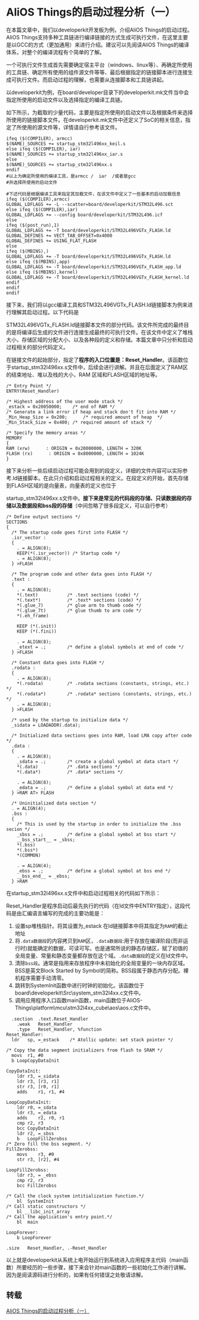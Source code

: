 # AliOS Things的启动过程分析（一）

在本篇文章中，我们以developerkit开发板为例，介绍AliOS Things的启动过程。AliOS Things支持多种工具链进行编译链接的方式生成可执行文件，在这里主要是以GCC的方式（更加通用）来进行介绍。建议可以先阅读AliOS Things的编译体系，对整个的编译流程有个简单的了解。

一个可执行文件生成首先需要确定宿主平台（windows、linux等）、再确定所使用的工具链、确定所有使用的组件源文件等等、最后根据指定的链接脚本进行连接生成可执行文件。而启动过程的理解，也需要从连接脚本和工具链讲起。

以developerkit为例，在board/developer目录下的developerkit.mk文件当中会指定所使用的启动文件以及选择指定的编译工具链。

如下所示，为截取的少量代码，主要是指定所使用的启动文件以及根据条件来选择所使用的链接脚本文件。在developerkit.mk文件中还定义了SoC的相关信息，指定了所使用的源文件等，详情请自行参考该文件。

```
ifeq ($(COMPILER), armcc)
$(NAME)_SOURCES += startup_stm32l496xx_keil.s    
else ifeq ($(COMPILER), iar)
$(NAME)_SOURCES += startup_stm32l496xx_iar.s  
else
$(NAME)_SOURCES += startup_stm32l496xx.s
endif
#以上为确定所使用的编译工具，是armcc /  iar  /或者是gcc
#并选择所使用的启动文件

#下述代码是根据编译工具来指定其加载文件，在该文件中定义了一些基本的启动加载信息
ifeq ($(COMPILER),armcc)
GLOBAL_LDFLAGS += -L --scatter=board/developerkit/STM32L496.sct
else ifeq ($(COMPILER),iar)
GLOBAL_LDFLAGS += --config board/developerkit/STM32L496.icf
else
ifeq ($(post_run),1)
GLOBAL_LDFLAGS += -T board/developerkit/STM32L496VGTx_FLASH.ld
GLOBAL_DEFINES += VECT_TAB_OFFSET=0x4000
GLOBAL_DEFINES += USING_FLAT_FLASH
else
ifeq ($(MBINS),)
GLOBAL_LDFLAGS += -T board/developerkit/STM32L496VGTx_FLASH.ld
else ifeq ($(MBINS),app)
GLOBAL_LDFLAGS += -T board/developerkit/STM32L496VGTx_FLASH_app.ld
else ifeq ($(MBINS),kernel)
GLOBAL_LDFLAGS += -T board/developerkit/STM32L496VGTx_FLASH_kernel.ld
endif
endif
endif
```

接下来，我们将以gcc编译工具和STM32L496VGTx_FLASH.ld链接脚本为例来进行理解其启动过程。以下代码是

STM32L496VGTx_FLASH.ld链接脚本文件的部分代码。该文件所完成的最终目的是将编译后生成的文件进行连接生成最终的可执行文件。在该文件中定义了堆栈大小，存储区域的分配大小、以及各种段的定义和存储。本篇文章中只分析和启动过程相关的部分代码定义。

在链接文件的起始部分，指定了**程序的入口位置是：Reset_Handler**。该函数位于startup_stm32l496xx.s文件中，后续会进行讲解。并且在后面定义了RAM区的结束地址、堆以及栈的大小，RAM 区域和FLASH区域的地址等。

```
/* Entry Point */
ENTRY(Reset_Handler)

/* Highest address of the user mode stack */
_estack = 0x20050000;    /* end of RAM */
/* Generate a link error if heap and stack don't fit into RAM */
_Min_Heap_Size = 0x200;      /* required amount of heap  */
_Min_Stack_Size = 0x400; /* required amount of stack */

/* Specify the memory areas */
MEMORY
{
RAM (xrw)      : ORIGIN = 0x20000000, LENGTH = 320K
FLASH (rx)      : ORIGIN = 0x8000000, LENGTH = 1024K
}
```

接下来分析一些后续启动过程可能会用到的段定义，详细的文件内容可以实际参考.ld链接脚本。在此只介绍和启动过程相关的定义。在段定义的开始，首先存储到FLASH区域的是向量表，向量表的定义也位于

startup_stm32l496xx.s文件中。**接下来是常见的代码段的存储、只读数据段的存储以及数据段和bss段的存储**（中间忽略了很多段定义，可以自行参考）

```
/* Define output sections */
SECTIONS
{
  /* The startup code goes first into FLASH */
  .isr_vector :
  {
    . = ALIGN(8);
    KEEP(*(.isr_vector)) /* Startup code */
    . = ALIGN(8);
  } >FLASH

  /* The program code and other data goes into FLASH */
  .text :
  {
    . = ALIGN(8);
    *(.text)           /* .text sections (code) */
    *(.text*)          /* .text* sections (code) */
    *(.glue_7)         /* glue arm to thumb code */
    *(.glue_7t)        /* glue thumb to arm code */
    *(.eh_frame)

    KEEP (*(.init))
    KEEP (*(.fini))

    . = ALIGN(8);
    _etext = .;        /* define a global symbols at end of code */
  } >FLASH

  /* Constant data goes into FLASH */
  .rodata :
  {
    . = ALIGN(8);
    *(.rodata)         /* .rodata sections (constants, strings, etc.) */
    *(.rodata*)        /* .rodata* sections (constants, strings, etc.) */
    . = ALIGN(8);
  } >FLASH

  /* used by the startup to initialize data */
  _sidata = LOADADDR(.data);

  /* Initialized data sections goes into RAM, load LMA copy after code */
  .data : 
  {
    . = ALIGN(8);
    _sdata = .;        /* create a global symbol at data start */
    *(.data)           /* .data sections */
    *(.data*)          /* .data* sections */

    . = ALIGN(8);
    _edata = .;        /* define a global symbol at data end */
  } >RAM AT> FLASH
  
  /* Uninitialized data section */
  . = ALIGN(4);
  .bss :
  {
    /* This is used by the startup in order to initialize the .bss secion */
    _sbss = .;         /* define a global symbol at bss start */
    __bss_start__ = _sbss;
    *(.bss)
    *(.bss*)
    *(COMMON)

    . = ALIGN(4);
    _ebss = .;         /* define a global symbol at bss end */
    __bss_end__ = _ebss;
  } >RAM
```

在startup_stm32l496xx.s文件中和启动过程相关的代码如下所示：

Reset_Handler是程序启动后最先执行的代码（在ld文件中ENTRY指定），这段代码是由汇编语言编写的完成的主要功能是：

1. 设置sp堆栈指针。将其设置为_estack    在ld链接脚本中将其指定为`RAM`的截止地址
2. 将`.data数据段`的内容拷贝到`RAM`区，`.data数据段`:用于存放在编译阶段(而非运行时)就能确定的数据，可读可写。也是通常所说的静态存储区，赋了初值的全局变量、常量和静态变量都存放在这个域。`.data数据段`的定义在ld文件中。
3. 清除`bss段`。通常是指用来存放程序中未初始化的全局变量的一块内存区域。BSS是英文Block Started by Symbol的简称。BSS段属于静态内存分配。裸机程序需要手动清零。
4. 跳转到SystemInit函数中进行时钟的初始化。该函数位于board\developerkit\Src\system_stm32l4xx.c文件中。
5. 调用应用程序入口函数main函数，main函数位于AliOS-Things\platform\mcu\stm32l4xx_cube\aos\aos.c文件中。

```
  .section	.text.Reset_Handler
	.weak	Reset_Handler
	.type	Reset_Handler, %function
Reset_Handler:
  ldr   sp, =_estack    /* Atollic update: set stack pointer */

/* Copy the data segment initializers from flash to SRAM */
  movs	r1, #0
  b	LoopCopyDataInit

CopyDataInit:
	ldr	r3, =_sidata
	ldr	r3, [r3, r1]
	str	r3, [r0, r1]
	adds	r1, r1, #4

LoopCopyDataInit:
	ldr	r0, =_sdata
	ldr	r3, =_edata
	adds	r2, r0, r1
	cmp	r2, r3
	bcc	CopyDataInit
	ldr	r2, =_sbss
	b	LoopFillZerobss
/* Zero fill the bss segment. */
FillZerobss:
	movs	r3, #0
	str	r3, [r2], #4

LoopFillZerobss:
	ldr	r3, = _ebss
	cmp	r2, r3
	bcc	FillZerobss

/* Call the clock system intitialization function.*/
    bl  SystemInit
/* Call static constructors */
    bl __libc_init_array
/* Call the application's entry point.*/
	bl	main

LoopForever:
    b LoopForever
    
.size	Reset_Handler, .-Reset_Handler
```

以上就是developerkit从系统上电开始运行到系统进入应用程序主代码（main函数）所要经历的一些步骤，接下来会针对main函数的一些初始化工作进行讲解。因为是阅读源码进行分析的，如果有任何错误之处敬请谅解。



## 转载

[AliOS Things的启动过程分析（一）](https://www.yuque.com/beiqiang/alios_things/ciuhb2)